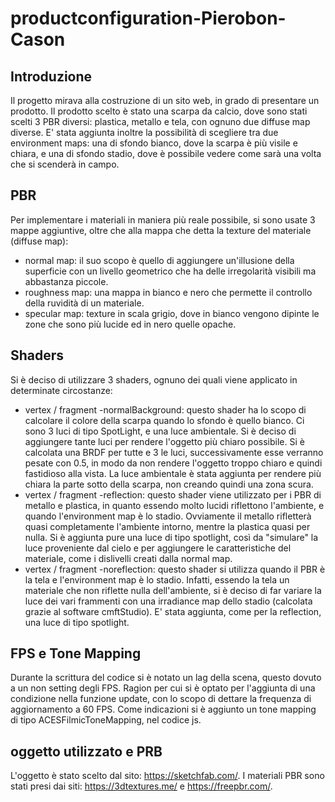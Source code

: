 # productconfiguration-Pierobon-Cason
## Introduzione
Il progetto mirava alla costruzione di un sito web, in grado di presentare un prodotto. 
Il prodotto scelto è stato una scarpa da calcio, dove sono stati scelti 3 PBR diversi: plastica, metallo e tela, con ognuno due diffuse map diverse.
E' stata aggiunta inoltre la possibilità di scegliere tra due environment maps: una di sfondo bianco, dove la scarpa è più visile e chiara, e una di
sfondo stadio, dove è possibile vedere come sarà una volta che si scenderà in campo.
## PBR
Per implementare i materiali in maniera più reale possibile, si sono usate 3 mappe aggiuntive, 
oltre che alla mappa che detta la texture del materiale (diffuse map):
  - normal map: il suo scopo è quello di aggiungere un'illusione della superficie con un livello 
  geometrico che ha delle irregolarità visibili ma abbastanza piccole.
  - roughness map: una mappa in bianco e nero che permette il controllo della ruvidità di un materiale. 
  - specular map: texture in scala grigio, dove in bianco vengono dipinte le zone che sono più lucide ed in nero quelle opache.
## Shaders
Si è deciso di utilizzare 3 shaders, ognuno dei quali viene applicato in determinate circostanze:
  - vertex / fragment -normalBackground: questo shader ha lo scopo di calcolare il colore della scarpa quando lo sfondo è quello bianco. Ci sono 3 luci di tipo 
  SpotLight, e una luce ambientale. Si è deciso di aggiungere tante luci per rendere l'oggetto più chiaro possibile. Si è calcolata una BRDF 
  per tutte e 3 le luci, successivamente esse verranno pesate con 0.5, in modo da non rendere l'oggetto troppo chiaro e quindi fastidioso alla vista. 
  La luce ambientale è stata aggiunta per rendere più chiara la parte sotto della scarpa, non creando quindi una zona scura.
  - vertex / fragment -reflection: questo shader viene utilizzato per i PBR di metallo e plastica, in quanto essendo molto lucidi riflettono l'ambiente, e quando
  l'environment map è lo stadio.
  Ovviamente il metallo rifletterà quasi completamente l'ambiente intorno, mentre la plastica quasi per nulla. Si è aggiunta pure una luce di tipo spotlight, 
  così da "simulare" la luce proveniente dal cielo e per aggiungere le caratteristiche del materiale, come i dislivelli creati dalla normal map.
  - vertex / fragment -noreflection: questo shader si utilizza quando il PBR è la tela e l'environment map è lo stadio. Infatti, essendo la tela un materiale
  che non riflette nulla dell'ambiente, si è deciso di far variare la luce dei vari frammenti con una irradiance map dello stadio 
  (calcolata grazie al software cmftStudio). E' stata aggiunta, come per la reflection, una luce di tipo spotlight. 
## FPS e Tone Mapping
Durante la scrittura del codice si è notato un lag della scena, questo dovuto a un non setting degli FPS. Ragion per cui si è optato per l'aggiunta di
una condizione nella funzione update, con lo scopo di dettare la frequenza di aggiornamento a 60 FPS.
Come indicazioni si è aggiunto un tone mapping di tipo ACESFilmicToneMapping, nel codice js. 
## oggetto utilizzato e PRB
L'oggetto è stato scelto dal sito: https://sketchfab.com/.
I materiali PBR sono stati presi dai siti: https://3dtextures.me/ e https://freepbr.com/.
